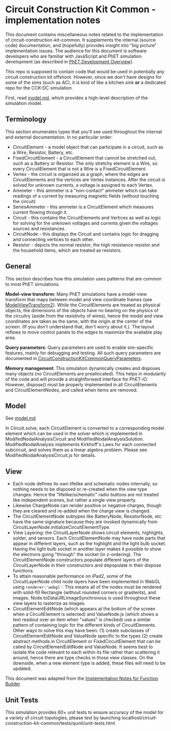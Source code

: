 # Circuit Construction Kit Common - implementation notes

This document contains miscellaneous notes related to the implementation of circuit-construction-kit-common. It
supplements the internal (source code) documentation, and (hopefully) provides insight into "big picture" implementation
issues.  The audience for this document is software developers who are familiar with JavaScript and PhET simulation
development (as described in [PhET Development Overview](http://bit.ly/phet-html5-development-overview)).

This repo is supposed to contain code that would be used in potentially any circuit construction kit offshoot.
However, since we don't have designs for some of the sims (such as AC), it is kind of like a kitchen sink **or** a
dedicated repo for the CCK-DC simulation.

First, read [model.md](https://github.com/phetsims/circuit-construction-kit-common/blob/master/doc/model.md), which
provides a high-level description of the simulation model.

## Terminology

This section enumerates types that you'll see used throughout the internal and external documentation. In no particular
order:

* CircuitElement - a model object that can participate in a circuit, such as a Wire, Resistor, Battery, etc.
* FixedCircuitElement - a CircuitElement that cannot be stretched out, such as a Battery or Resistor.  The only
stretchy element is a Wire, so every CircuitElement that is not a Wire is a FixedCircuitElement.
* Vertex - the circuit is organized as a graph, where the edges are CircuitElements and the vertices are Vertex
instances.  After the circuit is solved for unknown currents, a voltage is assigned to each Vertex.
* Ammeter - this ammeter is a "non-contact" ammeter which can take readings of a current by measuring magnetic fields
(without touching the circuit)
* SeriesAmmeter - this ammeter is a CircuitElement which measures current flowing through it.
* Circuit - this contains the CircuitElements and Vertices as well as logic for solving for the unknown voltages
and currents given the voltages sources and resistances.
* CircuitNode - this displays the Circuit and contains logic for dragging and connecting vertices to each other.
* Resistor -  depicts the normal resistor, the high resistance resistor and the household items, which are treated
as resistors.

## General

This section describes how this simulation uses patterns that are common to most PhET simulations.

**Model-view transform**: Many PhET simulations have a model-view transform that maps between model and view coordinate
frames (see [ModelViewTransform2](https://github.com/phetsims/phetcommon/blob/master/js/view/ModelViewTransform2.js)).
While the CircuitElements are treated as physical objects, the dimensions of the objects have no bearing on the physics
of the circuitry (aside from the resistivity of wires), hence the model and view coordinates are taken as the same, with
the origin at the center of the screen. (If you don't understand that, don't worry about it.).  The layout reflows to
move control panels to the edges to maximize the available play area.

**Query parameters**: Query parameters are used to enable sim-specific features, mainly for debugging and
testing. All such query parameters are documented in
[CircuitConstructionKitCommonQueryParameters](https://github.com/phetsims/circuit-construction-kit-common/blob/master/js/CircuitConstructionKitCommonQueryParameters.js).

**Memory management**: This simulation dynamically creates and disposes many objects (no CircuitElements are preallocated).
This helps in modularity of the code and will provide a straightforward interface for PhET-iO.  However, dispose()
must be properly implemented in all CircuitElements and CircuitElementNodes, and called when items are removed.

## Model
See [model.md](https://github.com/phetsims/circuit-construction-kit-common/blob/master/doc/model.md)

In Circuit.solve, each CircuitElement is converted to a corresponding model element which can be used in the solver which
is implemented in ModifedNodalAnalysisCircuit and ModifiedNodalAnalysisSolution.  ModifiedNodalAnalysis implements
Kirkhoff's Laws for each connected subcircuit, and solves them as a linear algebra problem.  Please see ModifiedNodalAnalysisCircuit.js
for details.

## View

* Each node defines its own lifelike and schematic nodes internally, so nothing needs to be disposed or re-created when
the view type changes.  Hence the "lifelike/schematic" radio buttons are not treated like independent scenes, but
rather a single view property.
* Likewise ChargeNode can render positive or negative charges, though they are cleared and re-added when the charge view
is changed.
* The CircuitElementNode subtypes like BatteryNode, ResistorNode, etc have the same signature because they are invoked
dynamically from CircuitLayerNode.initializeCircuitElementType.
* View Layering: the CircuitLayerNode shows circuit elements, highlights, solder, and sensors.  Each CircuitElementNode
may have node parts that appear in different layers, such as the highlight and the light bulb socket.  Having the light
bulb socket in another layer makes it possible to show the electrons going "through" the socket (in z-ordering). The
CircuitElementNode constructors populate different layers of the CircuitLayerNode in their constructors and depopulate
in their dispose functions.
* To attain reasonable performance on iPad2, some of the CircuitLayerNode child node layers have been implemented in
WebGL using `renderer:'webgl'`.  This means all of the nodes must be rendered with solid-fill Rectangle (without rounded
corners or gradients), and images.  Node.toDataURLImageSynchronous is used throughout these view layers to rasterize as
images.
* CircuitElementEditNode (which appears at the bottom of the screen when a CircuitElement is selected) and
ValueNode.js (which shows a text readout over an item when "values" is checked) use a similar pattern of containing
logic for the different kinds of CircuitElements.  Other ways to solve this may have been:
(1) create subclasses of CircuitElementEditNode and ValueNode specific to the types
(2) create abstract methods in CircuitElement or FixedCircuitElement that can be called by CircuitElementEditNode
and ValueNode.
It seems best to isolate the code relevant to each within its file rather than scattering it around, hence there are
type checks in those view classes.  On the downside, when a new element type is added, these files will need to be
updated.

This document was adapted from the [Implementation Notes for Function Builder](https://github.com/phetsims/function-builder/blob/master/doc/implementation-notes.md)

## Unit Tests
This simulation provides 60+ unit tests to ensure accuracy of the model for a variety of circuit topologies, please
test by launching localhost/circuit-construction-kit-common/tests/qunit/unit-tests.html